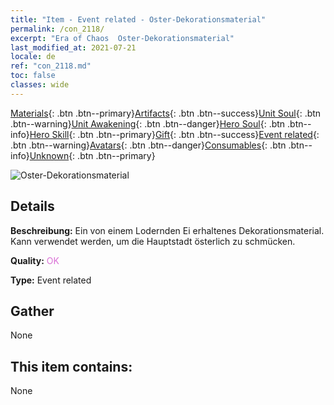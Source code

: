 ```yaml
---
title: "Item - Event related - Oster-Dekorationsmaterial"
permalink: /con_2118/
excerpt: "Era of Chaos  Oster-Dekorationsmaterial"
last_modified_at: 2021-07-21
locale: de
ref: "con_2118.md"
toc: false
classes: wide
---
```

 [Materials](/ItemsDE/){: .btn .btn--primary}[Artifacts](/ItemsDE/Artifacts/){: .btn .btn--success}[Unit Soul](/ItemsDE/UnitSoul/){: .btn .btn--warning}[Unit Awakening](/ItemsDE/UnitAwakening/){: .btn .btn--danger}[Hero Soul](/ItemsDE/HeroSoul/){: .btn .btn--info}[Hero Skill](/ItemsDE/HeroSkill/){: .btn .btn--primary}[Gift](/ItemsDE/Gift/){: .btn .btn--success}[Event related](/ItemsDE/Events/){: .btn .btn--warning}[Avatars](/ItemsDE/Avatars/){: .btn .btn--danger}[Consumables](/ItemsDE/Consumables/){: .btn .btn--info}[Unknown](/ItemsDE/Unknown/){: .btn .btn--primary}

 ![Oster-Dekorationsmaterial](/images/t/i_690019.png)

## Details
 **Beschreibung:** Ein von einem Lodernden Ei erhaltenes Dekorationsmaterial. Kann verwendet werden, um die Hauptstadt österlich zu schmücken.

 **Quality:** <span style="color: #DA70D6">OK</span>

 **Type:** Event related

## Gather

  None

## This item contains:

  None

